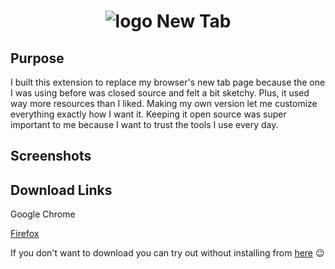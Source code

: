 <div align="center">

# ![logo](https://github.com/Miyunn/new-tab-extension/blob/master/public/icon32.png?raw=true) New Tab

</div>

## Purpose

I built this extension to replace my browser's new tab page because the one I was using before was closed source and felt a bit sketchy. Plus, it used way more resources than I liked. Making my own version let me customize everything exactly how I want it. Keeping it open source was super important to me because I want to trust the tools I use every day.

## Screenshots

## Download Links

Google Chrome

[Firefox](https://addons.mozilla.org/en-US/firefox/addon/new-tab-public-beta/)

If you don't want to download you can try out without installing from [here](https://new-tab-demo.vercel.app/) 😉
